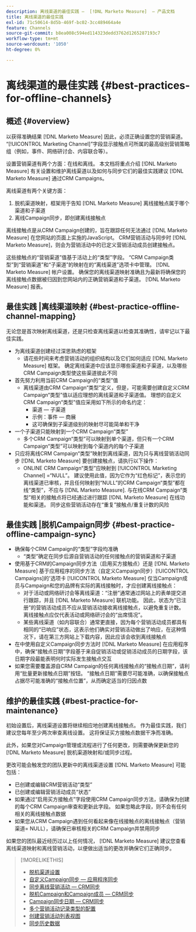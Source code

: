```yaml
---
description: 离线渠道的最佳实践 —  [!DNL Marketo Measure]  — 产品文档
title: 离线渠道的最佳实践
exl-id: 71c50614-8d5b-469f-bc02-3cc489464a4e
feature: Channels
source-git-commit: b8ea008c594ed114323dedd3762d1265287193c7
workflow-type: tm+mt
source-wordcount: '1050'
ht-degree: 0%

---
```


# 离线渠道的最佳实践 {#best-practices-for-offline-channels}

## 概述 {#overview}

以获得准确结果 [!DNL Marketo Measure] 因此，必须正确设置您的营销渠道。 “[!UICONTROL Marketing Channel]”字段显示接触点可所属的最高级别营销策略组（例如，事件、网络研讨会、内容联合等）。

设置营销渠道有两个方面：在线和离线。 本文档将重点介绍 [!DNL Marketo Measure] 有关设置和维护离线渠道以及如何与同步它们的最佳实践建议 [!DNL Marketo Measure] 通过CRM Campaigns。

离线渠道有两个关键方面：

1. 脱机渠道映射，框架用于告知 [!DNL Marketo Measure] 离线接触点属于哪个渠道和子渠道
1. 离线Campaign同步，即创建离线接触点

离线接触点是从CRM Campaign创建的，旨在跟踪任何无法通过 [!DNL Marketo Measure] 在您网站的页面上实施的JavaScript。 CRM营销活动与同步时 [!DNL Marketo Measure]，则会为营销活动中的已定义营销活动成员创建接触点。

这些接触点的“营销渠道”值基于活动上的“类型”字段。 “CRM Campaign类型”到“营销渠道”和“子渠道”的映射在的“离线渠道”选项卡中管理。 [!DNL Marketo Measure] 帐户设置。 确保您的离线渠道映射准确且为最新将确保您的离线接触点数据被归因到您网站内的正确营销渠道和子渠道。 [!DNL Marketo Measure] 报表。

## 最佳实践 |离线渠道映射 {#best-practice-offline-channel-mapping}

无论您是首次映射离线渠道，还是只检查离线渠道以检查其准确性，请牢记以下最佳实践。

* 为离线渠道创建经过深思熟虑的框架
   * 请花些时间来考虑营销活动的组织结构以及它们如何适应 [!DNL Marketo Measure] 框架。 确定离线渠道中应该显示哪些渠道和子渠道，以及哪些CRM Campaign类型使这些渠道彼此不同
* 首先努力利用当前CRM Campaign的“类型”值
   * 离线渠道由CRM Campaign“类型”定义，但是，可能需要创建自定义CRM Campaign“类型”值以适应理想的离线渠道和子渠道值。 理想的自定义CRM Campaign“类型”值应采用如下所示的命名约定：
      * 渠道 — 子渠道
      * 示例：事件 — 商展
      * 这可确保到子渠道级别的映射尽可能简单和干净
* 一个子渠道只能映射到一个CRM Campaign“类型”
   * 多个CRM Campaign“类型”可以映射到单个渠道，但只有一个CRM Campaign“类型”可以映射到每个渠道内的每个子渠道
* 只应将离线CRM Campaign“类型”映射到离线渠道，因为只与离线营销活动同步 [!DNL Marketo Measure] 要创建接触点，请执行以下操作：
   * ONLINE CRM Campaign“类型”应映射到 [!UICONTROL Marketing Channel] =“NULL”。 建议使用此值，因为它作为“红色标记”，表示您的离线渠道已审核，并且任何映射到“NULL”的CRM Campaign“类型”都在线“类型”，不应与 [!DNL Marketo Measure]. 与在线CRM Campaign“类型”相关的接触点将已经通过进行跟踪 [!DNL Marketo Measure] 在线功能和渠道。 同步这些营销活动存在“重复”接触点/重复计数的风险

## 最佳实践 |脱机Campaign同步 {#best-practice-offline-campaign-sync}

* 确保每个CRM Campaign的“类型”字段均准确
   * “类型”确定在同步后源自营销活动的任何接触点的营销渠道和子渠道
* 使用基于CRM的Campaign同步方法（启用买方接触点）还是 [!DNL Marketo Measure] 基于应用程序的同步方法（自定义Campaign同步）[!UICONTROL Campaigns]的&#39;选项卡 [!UICONTROL Marketo Measure] 仅当Campaign成员与Campaign和您的品牌有实际的离线接触时，才应创建离线接触点：
   * 对于活动或网络研讨会等离线渠道：“注册”通常通过网站上的表单提交进行跟踪，并且 [!DNL Marketo Measure] 联机功能。 因此，状态为“已注册”的营销活动成员不应从营销活动接收离线接触点，以避免重复计数。 离线接触点应仅代表活动或网络研讨会的“出席情况”。
   * 某些离线渠道（如内容联合）通常更直接，因为每个营销活动成员都具有相同的“已响应”状态，这表示他们确实对营销活动做出了响应，在这种情况下，请在第三方网站上下载内容，因此应该会收到离线接触点
* 在中使用自定义Campaign同步方法时 [!DNL Marketo Measure] 在应用程序中，确保“接触点日期”字段基于来自促销活动或促销活动成员的日期字段，该日期字段最能表明何时实际发生接触点交互
* 如果您需要覆盖源自CRM Campaign的任何离线接触点的“接触点日期”，请利用“批量更新接触点日期”按钮。 “接触点日期”需要尽可能准确，以确保接触点占据尽可能准确的“接触点位置”，从而确定适当的归因点数

## 维护的最佳实践 {#best-practice-for-maintenance}

初始设置后，离线渠道设置将继续相应地创建离线接触点。 作为最佳实践，我们建议您每年至少两次审查离线设置。 这将保证买方接触点数据干净而准确。

此外，如果您对Campaign管理或流程进行了任何更改，则需要确保更新您的 [!DNL Marketo Measure] 脱机渠道映射和/或同步过程。

更改可能会触发您的团队更新中的离线渠道设置 [!DNL Marketo Measure] 可能包括：

* 已创建或编辑CRM营销活动“类型”
* 已创建或编辑营销活动成员“状态”
* 如果通过“启用买方接触点”字段使用CRM Campaign同步方法，请确保为创建的每个CRM Campaign审查和更新此字段。 如果忽略此字段，则不会有任何相关的离线接触点数据
* 如果您从CRM Campaign遇到任何看起来像在线接触点的离线接触点（营销渠道= NULL），请确保已审核相关的CRM Campaign并禁用同步

如果您的团队最近经历过以上任何情况， [!DNL Marketo Measure] 建议您查看离线渠道映射和离线营销活动，以便做出适当的更改并确保它们正确同步。

>[!MORELIKETHIS]
>
>* [脱机渠道设置](/help/channel-tracking-and-setup/offline-channels/offline-custom-channel-setup.md)
>* [自定义Campaign同步 — 应用程序同步](/help/channel-tracking-and-setup/offline-channels/custom-campaign-sync.md)
>* [同步离线营销活动 — CRM同步](/help/channel-tracking-and-setup/offline-channels/legacy-processes/syncing-offline-campaigns.md)
>* [脱机Campaign和Campaign成员 — CRM同步](/help/channel-tracking-and-setup/offline-channels/legacy-processes/campaigns-and-campaign-members.md)
>* [Campaign同步日期 — CRM同步](/help/channel-tracking-and-setup/offline-channels/legacy-processes/campaign-sync-dates.md)
>* [多个营销活动记录类型的配置](/help/channel-tracking-and-setup/offline-channels/configurations-for-multiple-campaign-record-types.md)
>* [创建营销活动列表视图](/help/channel-tracking-and-setup/offline-channels/legacy-processes/creating-a-campaign-list-view-for-salesforce-campaigns.md)
>* [同步历史数据](/help/channel-tracking-and-setup/offline-channels/legacy-processes/syncing-historical-data.md)
